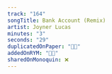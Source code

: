 ```yaml
---
track: "164"
songTitle: Bank Account (Remix)
artist: Joyner Lucas
minutes: "3"
seconds: "29"
duplicatedOnPaper: "👍🏻"
addedOnRYM: "👍🏻"
sharedOnMonoquin: ❌
---
```

